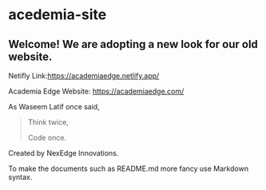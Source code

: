 # acedemia-site
## Welcome! We are adopting a new look for our old website.

Netifly Link:https://academiaedge.netlify.app/

Academia Edge Website: https://academiaedge.com/

As Waseem Latif once said,
> Think twice,
>
> Code once.

Created by NexEdge Innovations.

To make the documents such as README.md more fancy use Markdown syntax.
